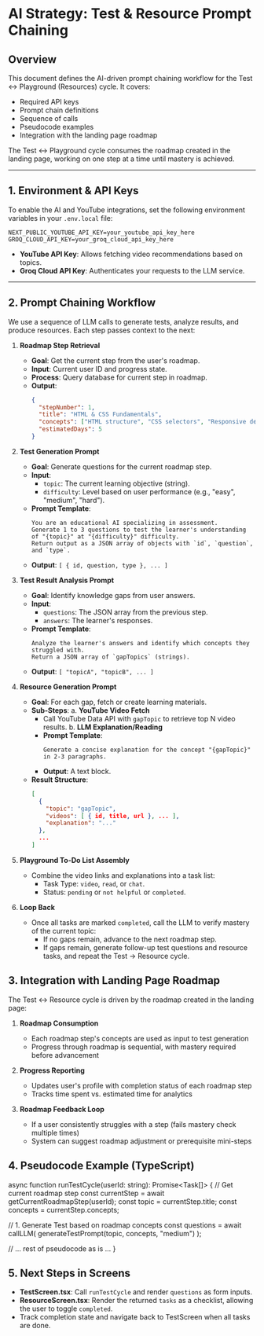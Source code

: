 # AI Strategy: Test & Resource Prompt Chaining

## Overview
This document defines the AI-driven prompt chaining workflow for the Test ↔ Playground (Resources) cycle. It covers:
- Required API keys
- Prompt chain definitions
- Sequence of calls
- Pseudocode examples
- Integration with the landing page roadmap

The Test ↔ Playground cycle consumes the roadmap created in the landing page, working on one step at a time until mastery is achieved.

---

## 1. Environment & API Keys
To enable the AI and YouTube integrations, set the following environment variables in your `.env.local` file:
```
NEXT_PUBLIC_YOUTUBE_API_KEY=your_youtube_api_key_here
GROQ_CLOUD_API_KEY=your_groq_cloud_api_key_here
```

- **YouTube API Key**: Allows fetching video recommendations based on topics.
- **Groq Cloud API Key**: Authenticates your requests to the LLM service.

---

## 2. Prompt Chaining Workflow
We use a sequence of LLM calls to generate tests, analyze results, and produce resources. Each step passes context to the next:

1. **Roadmap Step Retrieval**
   - **Goal**: Get the current step from the user's roadmap.
   - **Input**: Current user ID and progress state.
   - **Process**: Query database for current step in roadmap.
   - **Output**: 
     ```json
     {
       "stepNumber": 1,
       "title": "HTML & CSS Fundamentals",
       "concepts": ["HTML structure", "CSS selectors", "Responsive design"],
       "estimatedDays": 5
     }
     ```

2. **Test Generation Prompt**
   - **Goal**: Generate questions for the current roadmap step.
   - **Input**:
     - `topic`: The current learning objective (string).
     - `difficulty`: Level based on user performance (e.g., "easy", "medium", "hard").
   - **Prompt Template**:
     ```text
     You are an educational AI specializing in assessment.
     Generate 1 to 3 questions to test the learner's understanding of "{topic}" at "{difficulty}" difficulty.
     Return output as a JSON array of objects with `id`, `question`, and `type`.
     ```
   - **Output**: `[ { id, question, type }, ... ]`

3. **Test Result Analysis Prompt**
   - **Goal**: Identify knowledge gaps from user answers.
   - **Input**:
     - `questions`: The JSON array from the previous step.
     - `answers`: The learner's responses.
   - **Prompt Template**:
     ```text
     Analyze the learner's answers and identify which concepts they struggled with.
     Return a JSON array of `gapTopics` (strings).
     ```
   - **Output**: `[ "topicA", "topicB", ... ]`

4. **Resource Generation Prompt**
   - **Goal**: For each gap, fetch or create learning materials.
   - **Sub-Steps**:
     a. **YouTube Video Fetch**
        - Call YouTube Data API with `gapTopic` to retrieve top N video results.
     b. **LLM Explanation/Reading**
        - **Prompt Template**:
          ```text
          Generate a concise explanation for the concept "{gapTopic}" in 2-3 paragraphs.
          ```
        - **Output**: A text block.
   - **Result Structure**:
     ```json
     [
       {
         "topic": "gapTopic",
         "videos": [ { id, title, url }, ... ],
         "explanation": "..."
       },
       ...
     ]
     ```

5. **Playground To-Do List Assembly**
   - Combine the video links and explanations into a task list:
     - Task Type: `video`, `read`, or `chat`.
     - Status: `pending` or `not helpful` or `completed`.

6. **Loop Back**
   - Once all tasks are marked `completed`, call the LLM to verify mastery of the current topic:
     - If no gaps remain, advance to the next roadmap step.
     - If gaps remain, generate follow-up test questions and resource tasks, and repeat the Test → Resource cycle.

## 3. Integration with Landing Page Roadmap

The Test ↔ Resource cycle is driven by the roadmap created in the landing page:

1. **Roadmap Consumption**
   - Each roadmap step's concepts are used as input to test generation
   - Progress through roadmap is sequential, with mastery required before advancement

2. **Progress Reporting**
   - Updates user's profile with completion status of each roadmap step
   - Tracks time spent vs. estimated time for analytics

3. **Roadmap Feedback Loop**
   - If a user consistently struggles with a step (fails mastery check multiple times)
   - System can suggest roadmap adjustment or prerequisite mini-steps

## 4. Pseudocode Example (TypeScript)
async function runTestCycle(userId: string): Promise<Task[]> {
  // Get current roadmap step
  const currentStep = await getCurrentRoadmapStep(userId);
  const topic = currentStep.title;
  const concepts = currentStep.concepts;
  
  // 1. Generate Test based on roadmap concepts
  const questions = await callLLM(
    generateTestPrompt(topic, concepts, "medium")
  );

  // ... rest of pseudocode as is ...
}

## 5. Next Steps in Screens
- **TestScreen.tsx**: Call `runTestCycle` and render `questions` as form inputs.
- **ResourceScreen.tsx**: Render the returned `tasks` as a checklist, allowing the user to toggle `completed`.
- Track completion state and navigate back to TestScreen when all tasks are done.
